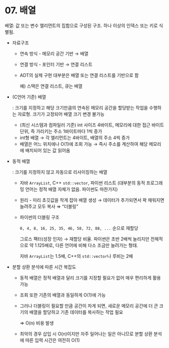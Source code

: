 # 07. 배열

배열: 값 또는 변수 엘리먼트의 집합으로 구성된 구조. 하나 이상의 인덱스 또는 키로 식별됨.

- 자료구조
    - 연속 방식 - 메모리 공간 기반 → 배열
    - 연결 방식 - 포인터 기반 → 연결 리스트
    - ADT의 실제 구현 대부분은 배열 또는 연결 리스트를 기반으로 함
        
        예) 스택은 연결 리스트, 큐는 배열
        
- (C언어 기준) 배열
    
    : 크기를 지정하고 해당 크기만큼의 연속된 메모리 공간을 할당받는 작업을 수행하는 자료형. 크기가 고정되어 배열 크기 변경 불가능
    
    - (최신 시스템과 컴파일러 기준) int 사이즈 4바이트, 메모리에 대한 접근 바이트 단위, 즉 가리키는 주소 1바이트마다 1씩 증가
    - int형 배열 → 각 엘리먼트는 4바이트, 배열의 주소 4씩 증가
    - 배열은 어느 위치에나 O(1)에 조회 가능 → 즉시 주소를 계산하여 해당 메모리에 배치되어 있는 값 읽어옴
- 동적 배열
    
    : 크기를 지정하지 않고 자동으로 리사이징하는 배열
    
    - 자바 `ArrayList`, C++ `std::vector`, 파이썬 리스트 (대부분의 동적 프로그래밍 언어는 정적 배열 자체가 없음. 파이썬도 마찬가지)
    - 원리 - 미리 초깃값을 작게 잡아 배열 생성 → 데이터가 추가되면서 꽉 채워지면 늘려주고 모두 복사 ⇒ “더블링”
    - 파이썬의 더블링 구조
        
        `0, 4, 8, 16, 25, 35, 46, 58, 72, 88, ...` 순으로 재할당
        
        그로스 팩터(성장 인자) → 재할당 비율. 파이썬은 초반 2배씩 늘리지만 전체적으로 약 1.125배로, 다른 언어에 비해 다소 조금만 늘려가는 형태.
        
        자바 `ArrayList`는 1.5배, C++의 `std::vector`나 루비는 2배
        
- 분할 상환 분석에 따른 시간 복잡도
    - 동적 배열은 정적 배열과 달리 크기를 지정할 필요가 없어 매우 편리하게 활용 가능
    - 조회 또한 기존의 배열과 동일하게 O(1)에 가능
    - 그러나 더블링이 필요할 만큼 공간이 차게 되면, 새로운 메모리 공간에 더 큰 크기의 배열을 할당하고 기존 데이터를 복사하는 작업 필요
        
        ⇒ O(n) 비용 발생
        
    - 최악의 경우 삽입 시 O(n)이지만 자주 일어나는 일은 아니므로 분할 상환 분석에 따른 입력 시간은 여전히 O(1)
